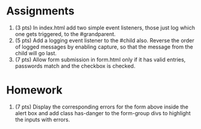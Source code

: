 Assignments
===========
1. (3 pts) In index.html add two simple event listeners, those just log which one gets triggered, to the #grandparent. 
2. (5 pts) Add a logging event listener to the #child also. Reverse the order of logged messages by enabling capture, so that the message from the child will go last.  
3. (7 pts) Allow form submission in form.html only if it has valid entries, passwords match and the checkbox is checked.

Homework
========
1. (7 pts) Display the corresponding errors for the form above inside the alert box and add class has-danger to the form-group divs to highlight the inputs with errors.
